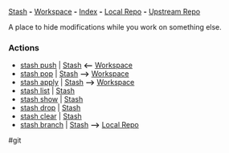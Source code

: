 [Stash](Git_Stages_1Stash) **-** [Workspace](Git_Stages_2Workspace) **-** [Index](Git_Stages_3Index) **-** [Local Repo](Git_Stages_4LocalRepo) **-** [Upstream Repo](Git_Stages_5UpstreamRepo) 

A place to hide modifications while you work on something else.

### Actions
 - [stash push](Git_Commands_StashPush.md) | [Stash](Git_Stages_1Stash) **<--** [Workspace](Git_Stages_2Workspace) 
 - [stash pop](Git_Commands_StashPop.md) | [Stash](Git_Stages_1Stash) **-->** [Workspace](Git_Stages_2Workspace) 
 - [stash apply](Git_Commands_StashApply.md) | [Stash](Git_Stages_1Stash) **-->** [Workspace](Git_Stages_2Workspace)  
 - [stash list](Git_Commands_StashList.md) | [Stash](Git_Stages_1Stash) 
 - [stash show](Git_Commands_StashShow.md) | [Stash](Git_Stages_1Stash) 
 - [stash drop](Git_Commands_StashDrop.md) | [Stash](Git_Stages_1Stash) 
 - [stash clear](Git_Commands_StashClear.md) | [Stash](Git_Stages_1Stash) 
 - [stash branch](Git_Commands_StashBranch.md) | [Stash](Git_Stages_1Stash) **-->** [Local Repo](Git_Stages_4LocalRepo) 

#git 